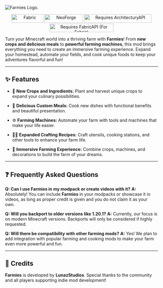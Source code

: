 ![Farmies Logo.](https://i.imgur.com/9tJjG7z.png)

<p align="center">
    <img src="https://i.imgur.com/D40j3RV.png" alt="Fabric" width="105" height="28">
    <img src="https://i.imgur.com/ou0Id20.png" alt="NeoForge" width="127" height="28">
    <img src="https://i.imgur.com/pIrXd83.png" alt="Requires ArchitecturyAPI" width="222" height="28">
    <img src="https://i.imgur.com/Yr2BrdD.png" alt="Requires FabricAPI (For Fabric)" width="211" height="28">
</p>

Turn your Minecraft world into a thriving farm with **Farmies**!
From **new crops and delicious meals** to **powerful farming machines**, this mod brings everything you need to create an immersive farming experience. Expand your homestead, automate your fields, and cook unique foods to keep your adventures flavorful and fun!

---

## ✨ Features

* 🌾 **New Crops and Ingredients:**
  Plant and harvest unique crops to expand your culinary possibilities.

* 🍲 **Delicious Custom Meals:**
  Cook new dishes with functional benefits and beautiful presentation.

* ⚙ **Farming Machines:**
  Automate your farm with tools and machines that make your life easier.

* 🧑‍🍳 **Expanded Crafting Recipes:**
  Craft utensils, cooking stations, and other tools to enhance your farm life.

* 🎨 **Immersive Farming Experience:**
  Combine crops, machines, and decorations to build the farm of your dreams.

---

## ❓ Frequently Asked Questions

**Q: Can I use Farmies in my modpack or create videos with it?**
**A:** Absolutely! You can include **Farmies** in your modpacks or showcase it in videos, as long as proper credit is given and you do not claim it as your own.

**Q: Will you backport to older versions like 1.20.1?**
**A:** Currently, our focus is on modern Minecraft versions. Backports will only be considered if highly requested.

**Q: Will there be compatibility with other farming mods?**
**A:** Yes! We plan to add integration with popular farming and cooking mods to make your farm even more powerful and fun.

---

## 💖 Credits

**Farmies** is developed by **LunazStudios**.
Special thanks to the community and all players supporting indie mod development!